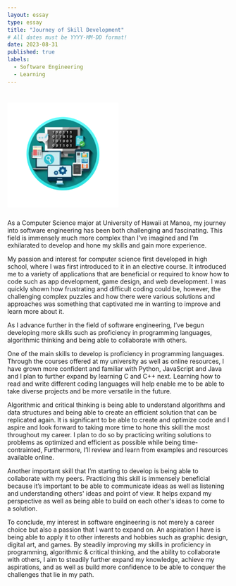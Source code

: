 ```yaml
---
layout: essay
type: essay
title: "Journey of Skill Development"
# All dates must be YYYY-MM-DD format!
date: 2023-08-31
published: true
labels:
  - Software Engineering
  - Learning
---
```


# <img width="50%" class="rounded float-start pe-4" src="../img/softwareE.png">

As a Computer Science major at University of Hawaii at Manoa, my journey into software engineering has been both challenging and fascinating. This field is immensely much more complex than I’ve imagined and I’m exhilarated to develop and hone my skills and gain more experience. 

My passion and interest for computer science first developed in high school, where I was first introduced to it in an elective course. It introduced me to a variety of applications that are beneficial or required to know how to code such as app development, game design, and web development. I was quickly shown how frustrating and difficult coding could be, however, the challenging complex puzzles and how there were various solutions and approaches was something that captivated me in wanting to improve and learn more about it. 


As I advance further in the field of software engineering, I’ve begun developing more skills such as proficiency in programming languages, algorithmic thinking and being able to collaborate with others.

One of the main skills to develop is proficiency in programming languages. Through the courses offered at my university as well as online resources, I have grown more confident and familiar with Python, JavaScript and Java and I plan to further expand by learning C and C++ next. Learning how to read and write different coding languages will help enable me to be able to take diverse projects and be more versatile in the future.

Algorithmic and critical thinking is being able to understand algorithms and data structures and being able to create an efficient solution that can be replicated again. It is significant to be able to create and optimize code and I aspire and look forward to taking more time to hone this skill the most throughout my career. I plan to do so by practicing writing solutions to problems as optimized and efficient as possible while being time-contrainted, Furthermore, I’ll review and learn from examples and resources available online.

Another important skill that I’m starting to develop is being able to collaborate with my peers. Practicing this skill is immensely beneficial because it’s important to be able to communicate ideas as well as listening and understanding others' ideas and point of view. It helps expand my perspective as well as being able to build on each other's ideas to come to a solution.


To conclude, my interest in software engineering is not merely a career choice but also a passion that I want to expand on. An aspiration I have is being able to apply it to other interests and hobbies such as graphic design, digital art, and games. By steadily improving my skills in proficiency in programming, algorithmic & critical thinking, and the ability to collaborate with others, I aim to steadily further expand my knowledge, achieve my aspirations, and as well as build more confidence to be able to conquer the challenges that lie in my path. 
